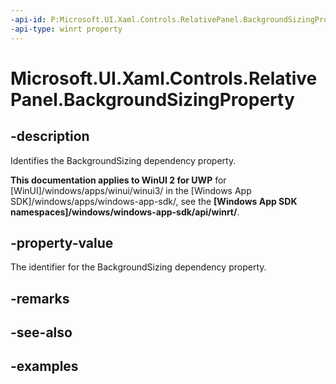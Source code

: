 ```yaml
---
-api-id: P:Microsoft.UI.Xaml.Controls.RelativePanel.BackgroundSizingProperty
-api-type: winrt property
---
```


<!-- Property syntax.
public DependencyProperty BackgroundSizingProperty { get; }
-->

# Microsoft.UI.Xaml.Controls.RelativePanel.BackgroundSizingProperty

## -description

Identifies the BackgroundSizing dependency property.

**This documentation applies to WinUI 2 for UWP** for [WinUI]/windows/apps/winui/winui3/ in the [Windows App SDK]/windows/apps/windows-app-sdk/, see the **[Windows App SDK namespaces]/windows/windows-app-sdk/api/winrt/**.

## -property-value

The identifier for the BackgroundSizing dependency property.

## -remarks

## -see-also

## -examples

